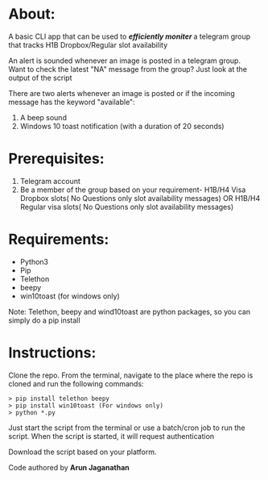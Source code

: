 # About:
A basic CLI app that can be used to <i><b> efficiently moniter </b></i> a telegram group that tracks H1B Dropbox/Regular slot availability  

An alert is sounded whenever an image is posted in a telegram group.  
Want to check the latest "NA" message from the group? Just look at the output of the script

There are two alerts whenever an image is posted or if the incoming message has the keyword "available":
1. A beep sound
2. Windows 10 toast notification (with a duration of 20 seconds)

# Prerequisites:

1. Telegram account
2. Be a member of the group based on your requirement- H1B/H4 Visa Dropbox slots( No Questions only slot availability messages) OR H1B/H4 Regular visa slots( No Questions only slot availability messages)

# Requirements:  

- Python3
- Pip
- Telethon
- beepy
- win10toast (for windows only)

Note: Telethon, beepy and wind10toast are python packages, so you can simply do a pip install

# Instructions:
Clone the repo. From the terminal, navigate to the place where the repo is cloned and run the following commands:

~~~~
> pip install telethon beepy
> pip install win10toast (For windows only)
> python *.py
~~~~

Just start the script from the terminal or use a batch/cron job to run the script. When the script is started, it will request authentication

Download the script based on your platform.

Code authored by <b>Arun Jaganathan</b>
